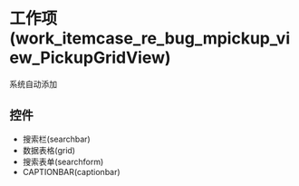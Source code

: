 # 工作项(work_itemcase_re_bug_mpickup_view_PickupGridView)  <!-- {docsify-ignore-all} -->

系统自动添加




## 控件
  * 搜索栏(searchbar)
  * 数据表格(grid)
  * 搜索表单(searchform)
  * CAPTIONBAR(captionbar)


<script>
 const { createApp } = Vue
  createApp({
    data() {
      return {
        message: '!'
      }
    }
  }).use(ElementPlus).mount('#app')
</script>
